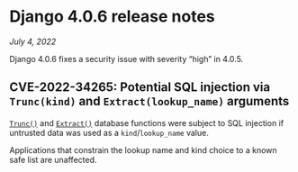 # Django 4.0.6 release notes

*July 4, 2022*

Django 4.0.6 fixes a security issue with severity “high” in 4.0.5.

## CVE-2022-34265: Potential SQL injection via `Trunc(kind)` and `Extract(lookup_name)` arguments

[`Trunc()`](../ref/models/database-functions.md#django.db.models.functions.Trunc) and
[`Extract()`](../ref/models/database-functions.md#django.db.models.functions.Extract) database functions were
subject to SQL injection if untrusted data was used as a
`kind`/`lookup_name` value.

Applications that constrain the lookup name and kind choice to a known safe
list are unaffected.
